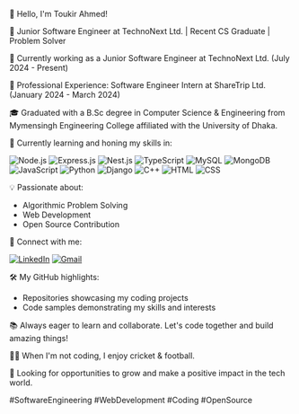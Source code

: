 👋 Hello, I'm Toukir Ahmed!

🚀 Junior Software Engineer at TechnoNext Ltd. | Recent CS Graduate | Problem Solver

💼 Currently working as a Junior Software Engineer at TechnoNext Ltd. (July 2024 - Present)

🌟 Professional Experience: Software Engineer Intern at ShareTrip Ltd. (January 2024 - March 2024)

🎓 Graduated with a B.Sc degree in Computer Science & Engineering from Mymensingh Engineering College affiliated with the University of Dhaka.

🌱 Currently learning and honing my skills in:

![Node.js](https://img.shields.io/badge/-Node.js-339933?style=for-the-badge&logo=Node.js&logoColor=white)
![Express.js](https://img.shields.io/badge/-Express.js-000000?style=for-the-badge&logo=Express&logoColor=white)
![Nest.js](https://img.shields.io/badge/-Nest.js-E0234E?style=for-the-badge&logo=NestJS&logoColor=white)
![TypeScript](https://img.shields.io/badge/-TypeScript-3178C6?style=for-the-badge&logo=TypeScript&logoColor=white)
![MySQL](https://img.shields.io/badge/-MySQL-4479A1?style=for-the-badge&logo=MySQL&logoColor=white)
![MongoDB](https://img.shields.io/badge/-MongoDB-47A248?style=for-the-badge&logo=MongoDB&logoColor=white)
![JavaScript](https://img.shields.io/badge/-JavaScript-F7DF1E?style=for-the-badge&logo=JavaScript&logoColor=white)
![Python](https://img.shields.io/badge/-Python-3776AB?style=for-the-badge&logo=Python&logoColor=white)
![Django](https://img.shields.io/badge/-Django-092E20?style=for-the-badge&logo=Django&logoColor=white)
![C++](https://img.shields.io/badge/-C++-00599C?style=for-the-badge&logo=C%2B%2B&logoColor=white)
![HTML](https://img.shields.io/badge/-HTML-E34F26?style=for-the-badge&logo=HTML5&logoColor=white)
![CSS](https://img.shields.io/badge/-CSS-1572B6?style=for-the-badge&logo=CSS3&logoColor=white)

💡 Passionate about:

- Algorithmic Problem Solving
- Web Development
- Open Source Contribution

🔗 Connect with me:

[![LinkedIn](https://img.shields.io/badge/-LinkedIn-0077B5?style=for-the-badge&logo=LinkedIn&logoColor=white)](https://www.linkedin.com/in/toukirahmed769/)
[![Gmail](https://img.shields.io/badge/-Gmail-D14836?style=for-the-badge&logo=Gmail&logoColor=white)](mailto:ahmedtoukir99@gmail.com)

🛠️ My GitHub highlights:

- Repositories showcasing my coding projects
- Code samples demonstrating my skills and interests

📚 Always eager to learn and collaborate. Let's code together and build amazing things!

🚴‍♂️ When I'm not coding, I enjoy cricket & football.

📌 Looking for opportunities to grow and make a positive impact in the tech world.

#SoftwareEngineering #WebDevelopment #Coding #OpenSource
